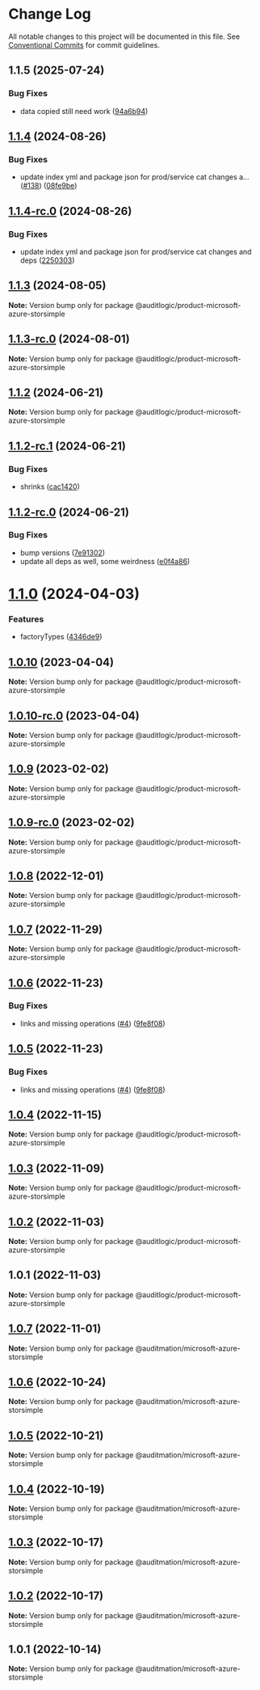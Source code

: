 # Change Log

All notable changes to this project will be documented in this file.
See [Conventional Commits](https://conventionalcommits.org) for commit guidelines.

## 1.1.5 (2025-07-24)


### Bug Fixes

* data copied still need work ([94a6b94](https://github.com/zerobias-org/product/commit/94a6b942fb0516367548599d739529536132755a))





## [1.1.4](https://github.com/auditlogic/product/compare/@auditlogic/product-microsoft-azure-storsimple@1.1.3...@auditlogic/product-microsoft-azure-storsimple@1.1.4) (2024-08-26)


### Bug Fixes

* update index yml and package json for prod/service cat changes a… ([#138](https://github.com/auditlogic/product/issues/138)) ([08fe9be](https://github.com/auditlogic/product/commit/08fe9beb1c8457462a19bc69caa02e6212d97e1a))





## [1.1.4-rc.0](https://github.com/auditlogic/product/compare/@auditlogic/product-microsoft-azure-storsimple@1.1.3...@auditlogic/product-microsoft-azure-storsimple@1.1.4-rc.0) (2024-08-26)


### Bug Fixes

* update index yml and package json for prod/service cat changes and deps ([2250303](https://github.com/auditlogic/product/commit/225030363a363608240135b7ebed386b28f01e4b))





## [1.1.3](https://github.com/auditlogic/product/compare/@auditlogic/product-microsoft-azure-storsimple@1.1.2...@auditlogic/product-microsoft-azure-storsimple@1.1.3) (2024-08-05)

**Note:** Version bump only for package @auditlogic/product-microsoft-azure-storsimple





## [1.1.3-rc.0](https://github.com/auditlogic/product/compare/@auditlogic/product-microsoft-azure-storsimple@1.1.2...@auditlogic/product-microsoft-azure-storsimple@1.1.3-rc.0) (2024-08-01)

**Note:** Version bump only for package @auditlogic/product-microsoft-azure-storsimple





## [1.1.2](https://github.com/auditlogic/product/compare/@auditlogic/product-microsoft-azure-storsimple@1.1.2-rc.1...@auditlogic/product-microsoft-azure-storsimple@1.1.2) (2024-06-21)

**Note:** Version bump only for package @auditlogic/product-microsoft-azure-storsimple





## [1.1.2-rc.1](https://github.com/auditlogic/product/compare/@auditlogic/product-microsoft-azure-storsimple@1.1.2-rc.0...@auditlogic/product-microsoft-azure-storsimple@1.1.2-rc.1) (2024-06-21)


### Bug Fixes

* shrinks ([cac1420](https://github.com/auditlogic/product/commit/cac14200fefcd8183ab69fe89a47bd3f70f563e9))





## [1.1.2-rc.0](https://github.com/auditlogic/product/compare/@auditlogic/product-microsoft-azure-storsimple@1.1.0...@auditlogic/product-microsoft-azure-storsimple@1.1.2-rc.0) (2024-06-21)


### Bug Fixes

* bump versions ([7e91302](https://github.com/auditlogic/product/commit/7e913023b8b312150ed7762c32fbbe616be71de5))
* update all deps as well, some weirdness ([e0f4a86](https://github.com/auditlogic/product/commit/e0f4a864714e2d3de6bbf3da014d5312fe53be2f))





# [1.1.0](https://github.com/auditlogic/product/compare/@auditlogic/product-microsoft-azure-storsimple@1.0.10...@auditlogic/product-microsoft-azure-storsimple@1.1.0) (2024-04-03)


### Features

* factoryTypes ([4346de9](https://github.com/auditlogic/product/commit/4346de92693aee892fccf725338ffc7b80ab182b))





## [1.0.10](https://github.com/auditlogic/product/compare/@auditlogic/product-microsoft-azure-storsimple@1.0.9...@auditlogic/product-microsoft-azure-storsimple@1.0.10) (2023-04-04)

**Note:** Version bump only for package @auditlogic/product-microsoft-azure-storsimple





## [1.0.10-rc.0](https://github.com/auditlogic/product/compare/@auditlogic/product-microsoft-azure-storsimple@1.0.9...@auditlogic/product-microsoft-azure-storsimple@1.0.10-rc.0) (2023-04-04)

**Note:** Version bump only for package @auditlogic/product-microsoft-azure-storsimple





## [1.0.9](https://github.com/auditlogic/product/compare/@auditlogic/product-microsoft-azure-storsimple@1.0.8...@auditlogic/product-microsoft-azure-storsimple@1.0.9) (2023-02-02)

**Note:** Version bump only for package @auditlogic/product-microsoft-azure-storsimple





## [1.0.9-rc.0](https://github.com/auditlogic/product/compare/@auditlogic/product-microsoft-azure-storsimple@1.0.8...@auditlogic/product-microsoft-azure-storsimple@1.0.9-rc.0) (2023-02-02)

**Note:** Version bump only for package @auditlogic/product-microsoft-azure-storsimple





## [1.0.8](https://github.com/auditlogic/product/compare/@auditlogic/product-microsoft-azure-storsimple@1.0.7...@auditlogic/product-microsoft-azure-storsimple@1.0.8) (2022-12-01)

**Note:** Version bump only for package @auditlogic/product-microsoft-azure-storsimple





## [1.0.7](https://github.com/auditlogic/product/compare/@auditlogic/product-microsoft-azure-storsimple@1.0.6...@auditlogic/product-microsoft-azure-storsimple@1.0.7) (2022-11-29)

**Note:** Version bump only for package @auditlogic/product-microsoft-azure-storsimple





## [1.0.6](https://github.com/auditlogic/product/compare/@auditlogic/product-microsoft-azure-storsimple@1.0.4...@auditlogic/product-microsoft-azure-storsimple@1.0.6) (2022-11-23)


### Bug Fixes

* links and missing operations ([#4](https://github.com/auditlogic/product/issues/4)) ([9fe8f08](https://github.com/auditlogic/product/commit/9fe8f08fe7c57fdb79f991ac35bd6ac2e7dcad38))





## [1.0.5](https://github.com/auditlogic/product/compare/@auditlogic/product-microsoft-azure-storsimple@1.0.4...@auditlogic/product-microsoft-azure-storsimple@1.0.5) (2022-11-23)


### Bug Fixes

* links and missing operations ([#4](https://github.com/auditlogic/product/issues/4)) ([9fe8f08](https://github.com/auditlogic/product/commit/9fe8f08fe7c57fdb79f991ac35bd6ac2e7dcad38))





## [1.0.4](https://github.com/auditlogic/product/compare/@auditlogic/product-microsoft-azure-storsimple@1.0.3...@auditlogic/product-microsoft-azure-storsimple@1.0.4) (2022-11-15)

**Note:** Version bump only for package @auditlogic/product-microsoft-azure-storsimple





## [1.0.3](https://github.com/auditlogic/product/compare/@auditlogic/product-microsoft-azure-storsimple@1.0.2...@auditlogic/product-microsoft-azure-storsimple@1.0.3) (2022-11-09)

**Note:** Version bump only for package @auditlogic/product-microsoft-azure-storsimple





## [1.0.2](https://github.com/auditlogic/product/compare/@auditlogic/product-microsoft-azure-storsimple@1.0.1...@auditlogic/product-microsoft-azure-storsimple@1.0.2) (2022-11-03)

**Note:** Version bump only for package @auditlogic/product-microsoft-azure-storsimple





## 1.0.1 (2022-11-03)

**Note:** Version bump only for package @auditlogic/product-microsoft-azure-storsimple





## [1.0.7](https://github.com/auditmation/store-content/compare/@auditmation/microsoft-azure-storsimple@1.0.6...@auditmation/microsoft-azure-storsimple@1.0.7) (2022-11-01)

**Note:** Version bump only for package @auditmation/microsoft-azure-storsimple





## [1.0.6](https://github.com/auditmation/store-content/compare/@auditmation/microsoft-azure-storsimple@1.0.5...@auditmation/microsoft-azure-storsimple@1.0.6) (2022-10-24)

**Note:** Version bump only for package @auditmation/microsoft-azure-storsimple





## [1.0.5](https://github.com/auditmation/store-content/compare/@auditmation/microsoft-azure-storsimple@1.0.4...@auditmation/microsoft-azure-storsimple@1.0.5) (2022-10-21)

**Note:** Version bump only for package @auditmation/microsoft-azure-storsimple





## [1.0.4](https://github.com/auditmation/store-content/compare/@auditmation/microsoft-azure-storsimple@1.0.3...@auditmation/microsoft-azure-storsimple@1.0.4) (2022-10-19)

**Note:** Version bump only for package @auditmation/microsoft-azure-storsimple





## [1.0.3](https://github.com/auditmation/store-content/compare/@auditmation/microsoft-azure-storsimple@1.0.2...@auditmation/microsoft-azure-storsimple@1.0.3) (2022-10-17)

**Note:** Version bump only for package @auditmation/microsoft-azure-storsimple





## [1.0.2](https://github.com/auditmation/store-content/compare/@auditmation/microsoft-azure-storsimple@1.0.1...@auditmation/microsoft-azure-storsimple@1.0.2) (2022-10-17)

**Note:** Version bump only for package @auditmation/microsoft-azure-storsimple





## 1.0.1 (2022-10-14)

**Note:** Version bump only for package @auditmation/microsoft-azure-storsimple
